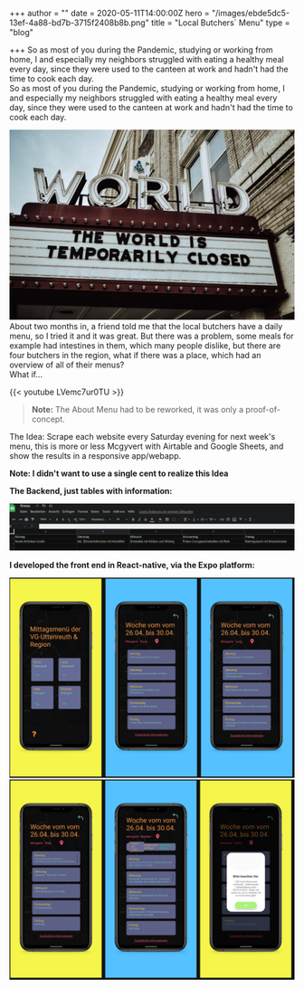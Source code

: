 +++
author = ""
date = 2020-05-11T14:00:00Z
hero = "/images/ebde5dc5-13ef-4a88-bd7b-3715f2408b8b.png"
title = "Local Butchers´ Menu"
type = "blog"

+++
So as most of you during the Pandemic, studying or working from home, I and especially my neighbors struggled with eating a healthy meal every day, since they were used to the canteen at work and hadn't had the time to cook each day.  
So as most of you during the Pandemic, studying or working from home, I and especially my neighbors struggled with eating a healthy meal every day, since they were used to the canteen at work and hadn't had the time to cook each day.

![](/images/c0d87485-698a-4745-b65e-36e88fbb8a1b.jpeg)About two months in, a friend told me that the local butchers have a daily menu, so I tried it and it was great. But there was a problem, some meals for example had intestines in them, which many people dislike, but there are four butchers in the region, what if there was a place, which had an overview of all of their menus?  
What if...

{{< youtube LVemc7ur0TU >}}

> **Note:** The About Menu had to be reworked, it was only a proof-of-concept.

The Idea: Scrape each website every Saturday evening for next week's menu, this is more or less Mcgyvert with Airtable and Google Sheets, and show the results in a responsive app/webapp.  
  
**Note: I didn't want to use a single cent to realize this Idea**

**The Backend, just tables with information:**

![](/images/34e03e2a-d891-48a3-baff-261a3fb92890.png)

**I developed the front end in React-native, via the Expo platform:**

![](/images/3aa387db-21b2-4d13-a2db-15de89ed751b.png)![](/images/d6d94ea5-8983-4391-8d80-9823421c489f.png)